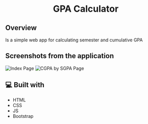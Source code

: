 <h1 align="center" id="title">GPA Calculator</h1>
<h2>Overview</h2>
<p>
Is a simple web app for calculating semester and cumulative GPA
</p>


<h2>Screenshots from the application</h2>
<img src="https://github.com/Girguis/GPA-Calc/assets/88493116/ad065f82-1e4b-4fa3-b37e-3d14b0e7a0f4" alt="Index Page">
<img src="https://github.com/Girguis/GPA-Calc/assets/88493116/a54b83d5-8e01-4f8a-9db9-afd5ef8af0ac" alt="CGPA by SGPA Page">

<h2>💻 Built with</h2>

* HTML
* CSS
* JS
* Bootstrap
